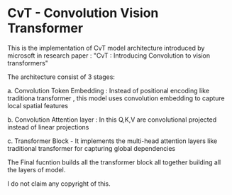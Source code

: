 # CvT - Convolution Vision Transformer
This is the implementation of CvT model architecture introduced by microsoft in research paper : "CvT : Introducing Convolution to vision transformers"

The architecture consist of 3 stages:

a. Convolution Token Embedding : Instead of positional encoding like traditiona transformer , this model uses convolution embedding to capture local spatial features
  
b. Convolution Attention layer : In this Q,K,V are convolutional projected instead of linear projections
  
c. Transformer Block - It implements the multi-head attention layers like traditional transformer for capturing global dependencies

The Final fucntion builds all the transformer block all together building all the layers of model.

I do not claim any copyright of this.
